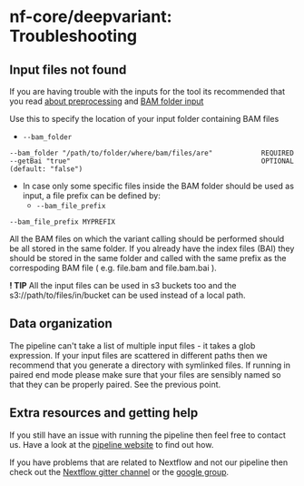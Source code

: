 # nf-core/deepvariant: Troubleshooting

## Input files not found

If you are having trouble with the inputs for the tool its recommended that you read [about preprocessing](usage.md#about-preprocessing) and [BAM folder input](usage.md#--bam_folder)

Use this to specify the location of your input folder containing BAM files

- `--bam_folder`

```
--bam_folder "/path/to/folder/where/bam/files/are"            REQUIRED
--getBai "true"                                               OPTIONAL  (default: "false")
```

- In case only some specific files inside the BAM folder should be used as input, a file prefix can be defined by:
  - `--bam_file_prefix`

```
--bam_file_prefix MYPREFIX
```

All the BAM files on which the variant calling should be performed should be all stored in the same folder. If you already have the index files (BAI) they should be stored in the same folder and called with the same prefix as the correspoding BAM file ( e.g. file.bam and file.bam.bai ).

**! TIP**
All the input files can be used in s3 buckets too and the s3://path/to/files/in/bucket can be used instead of a local path.

## Data organization

The pipeline can't take a list of multiple input files - it takes a glob expression. If your input files are scattered in different paths then we recommend that you generate a directory with symlinked files. If running in paired end mode please make sure that your files are sensibly named so that they can be properly paired. See the previous point.

## Extra resources and getting help

If you still have an issue with running the pipeline then feel free to contact us.
Have a look at the [pipeline website](https://github.com/nf-core/deepvariant) to find out how.

If you have problems that are related to Nextflow and not our pipeline then check out the [Nextflow gitter channel](https://gitter.im/nextflow-io/nextflow) or the [google group](https://groups.google.com/forum/#!forum/nextflow).
